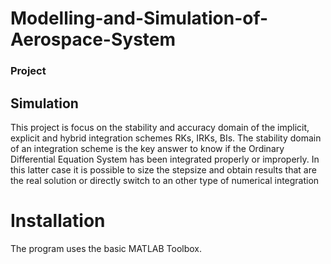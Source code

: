 # Modelling-and-Simulation-of-Aerospace-System

### Project
## Simulation
This project is focus on the stability and accuracy domain of the implicit, explicit and hybrid integration schemes RKs, IRKs, BIs. The stability domain of an integration scheme is the key answer to know if the Ordinary Differential Equation System has been integrated properly or improperly. In this latter case it is possible to size the stepsize and obtain results that are the real solution or directly switch to an other type of numerical integration

# Installation
The program uses the basic MATLAB Toolbox.
